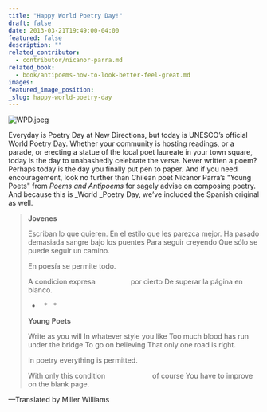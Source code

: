 ```yaml
---
title: "Happy World Poetry Day!"
draft: false
date: 2013-03-21T19:49:00-04:00
featured: false
description: ""
related_contributor:
  - contributor/nicanor-parra.md
related_book:
  - book/antipoems-how-to-look-better-feel-great.md
images:
featured_image_position: 
_slug: happy-world-poetry-day
---
```


![WPD.jpeg](http://ndbooks.com/images/uploads/WPD.jpeg)

Everyday is Poetry Day at New Directions, but today is UNESCO’s official World Poetry Day. Whether your community is hosting readings, or a parade, or erecting a statue of the local poet laureate in your town square, today is the day to unabashedly celebrate the verse. Never written a poem? Perhaps today is the day you finally put pen to paper. And if you need encouragement, look no further than Chilean poet Nicanor Parra’s "Young Poets" from _Poems and Antipoems_ for sagely advise on composing poetry. And because this is _World _Poetry Day, we’ve included the Spanish original as well.

> **Jovenes**
> 
> Escriban lo que quieren.
> En el estilo que les parezca mejor.
> Ha pasado demasiada sangre bajo los puentes
> Para seguir creyendo
> Que sólo se puede seguir un camino.
> 
> En poesía se permite todo.
> 
> A condicion expresa
>                  por cierto
> De superar la página en blanco.
> 
> *   *   *
> 
> **Young Poets**
> 
> Write as you will
> In whatever style you like
> Too much blood has run under the bridge
> To go on believing
> That only one road is right.
> 
> In poetry everything is permitted.
> 
> With only this condition
>                        of course
> You have to improve on the blank page.

—Translated by Miller Williams

